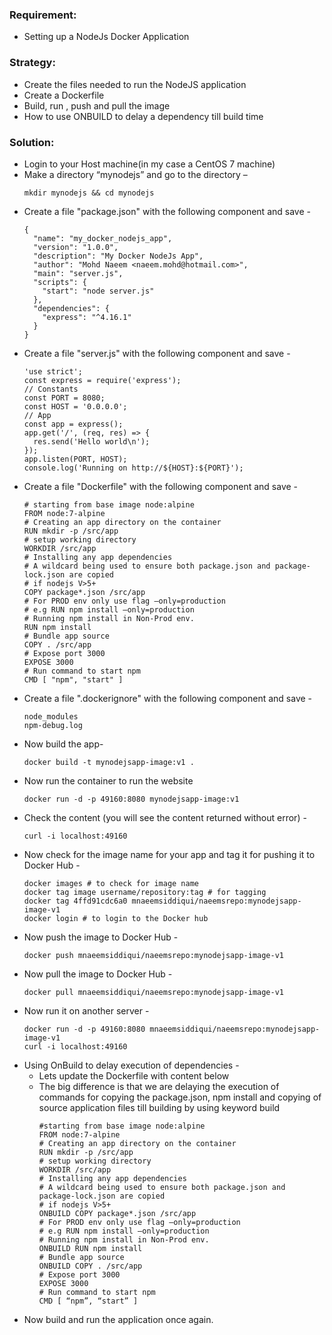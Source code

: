### Requirement:
 * Setting up a NodeJs Docker Application

### Strategy:
 * Create the files needed to run the NodeJS application
 * Create a Dockerfile
* Build, run , push and pull the image
* How to use ONBUILD to delay a dependency till build time

### Solution:
* Login to your Host machine(in my case a CentOS 7 machine)
* Make a directory “mynodejs” and go to the directory – 
  ```
  mkdir mynodejs && cd mynodejs
  ```
* Create a file "package.json" with the following component and save - 
  ```
  {
    "name": "my_docker_nodejs_app",
    "version": "1.0.0",
    "description": "My Docker NodeJs App",
    "author": "Mohd Naeem <naeem.mohd@hotmail.com>",
    "main": "server.js",
    "scripts": {
      "start": "node server.js"
    },
    "dependencies": {
      "express": "^4.16.1"
    }
  }
  ```
* Create a file "server.js" with the following component and save - 
  ```
  'use strict';
  const express = require('express');
  // Constants
  const PORT = 8080;
  const HOST = '0.0.0.0';
  // App
  const app = express();
  app.get('/', (req, res) => {
    res.send('Hello world\n');
  });
  app.listen(PORT, HOST);
  console.log('Running on http://${HOST}:${PORT}');
  ```
* Create a file "Dockerfile" with the following component and save - 
  ```
  # starting from base image node:alpine
  FROM node:7-alpine
  # Creating an app directory on the container
  RUN mkdir -p /src/app
  # setup working directory
  WORKDIR /src/app
  # Installing any app dependencies
  # A wildcard being used to ensure both package.json and package-lock.json are copied
  # if nodejs V>5+
  COPY package*.json /src/app
  # For PROD env only use flag –only=production
  # e.g RUN npm install –only=production
  # Running npm install in Non-Prod env.
  RUN npm install
  # Bundle app source
  COPY . /src/app
  # Expose port 3000
  EXPOSE 3000
  # Run command to start npm
  CMD [ "npm", "start" ]
  ```  
* Create a file ".dockerignore" with the following component and save - 
  ```
  node_modules
  npm-debug.log
  ```
* Now build the app-
  ```
  docker build -t mynodejsapp-image:v1 .
  ```
* Now run the container to run the website
  ```
  docker run -d -p 49160:8080 mynodejsapp-image:v1
  ```
* Check the content (you will see the content returned without error) - 
  ```
  curl -i localhost:49160
  ```
* Now check for the image name for your app and tag it for pushing it to Docker Hub - 
  ```
  docker images # to check for image name
  docker tag image username/repository:tag # for tagging
  docker tag 4ffd91cdc6a0 mnaeemsiddiqui/naeemsrepo:mynodejsapp-image-v1
  docker login # to login to the Docker hub
  ```
* Now push the image to Docker Hub - 
  ```
  docker push mnaeemsiddiqui/naeemsrepo:mynodejsapp-image-v1
  ```
* Now pull the image to Docker Hub - 
  ```
  docker pull mnaeemsiddiqui/naeemsrepo:mynodejsapp-image-v1
  ```
* Now run it on another server - 
  ```
  docker run -d -p 49160:8080 mnaeemsiddiqui/naeemsrepo:mynodejsapp-image-v1
  curl -i localhost:49160
  ```
* Using OnBuild to delay execution of dependencies - 
  * Lets update the Dockerfile with content below
  * The big difference is that we are delaying the execution of commands for copying the package.json, npm install and copying of source application files till building by using keyword build
    ```
    #starting from base image node:alpine
    FROM node:7-alpine
    # Creating an app directory on the container
    RUN mkdir -p /src/app
    # setup working directory
    WORKDIR /src/app
    # Installing any app dependencies
    # A wildcard being used to ensure both package.json and package-lock.json are copied
    # if nodejs V>5+
    ONBUILD COPY package*.json /src/app
    # For PROD env only use flag –only=production
    # e.g RUN npm install –only=production
    # Running npm install in Non-Prod env.
    ONBUILD RUN npm install
    # Bundle app source
    ONBUILD COPY . /src/app
    # Expose port 3000
    EXPOSE 3000
    # Run command to start npm
    CMD [ “npm”, “start” ]
    ```
* Now build and run the application once again.
